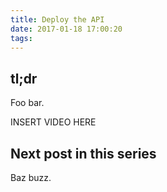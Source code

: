 ```yaml
---
title: Deploy the API
date: 2017-01-18 17:00:20
tags:
---
```


## tl;dr

Foo bar.

INSERT VIDEO HERE

## Next post in this series

Baz buzz. 
